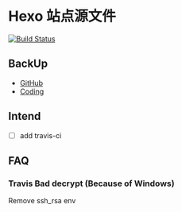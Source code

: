# Hexo 站点源文件

[![Build Status](https://www.travis-ci.org/YunYouJun/yunyoujun.github.io.svg?branch=master)](https://www.travis-ci.org/YunYouJun/yunyoujun.github.io)

## BackUp

- [GitHub](https://github.com/YunYouJun/yunyoujun.github.io)
- [Coding](https://coding.net/u/YunYouJun/p/yunyoujun.coding.me)

## Intend

- [ ] add travis-ci

## FAQ

### Travis Bad decrypt (Because of Windows)

Remove ssh_rsa env